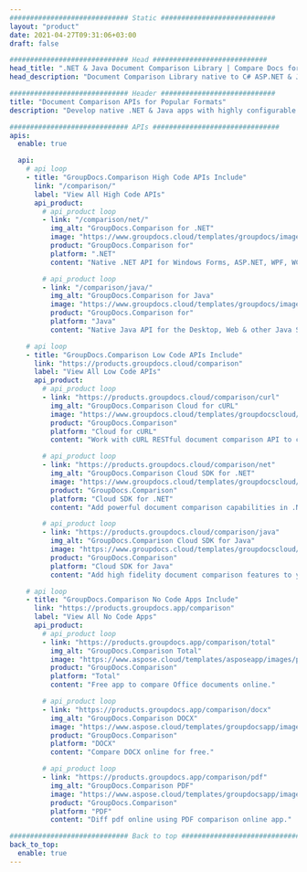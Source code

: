 ```yaml
---
############################# Static ############################
layout: "product"
date: 2021-04-27T09:31:06+03:00
draft: false

############################# Head ############################
head_title: ".NET & Java Document Comparison Library | Compare Docs for Text & Style"
head_description: "Document Comparison Library native to C# ASP.NET & Java. Compare style & content for difference to identify changes among compared files of supported formats."

############################# Header ############################
title: "Document Comparison APIs for Popular Formats"
description: "Develop native .NET & Java apps with highly configurable comparison features. Compare content & text style between similar document formats."

############################# APIs ###############################
apis:
  enable: true

  api:
    # api loop
    - title: "GroupDocs.Comparison High Code APIs Include"
      link: "/comparison/"
      label: "View All High Code APIs"
      api_product:
        # api_product loop
        - link: "/comparison/net/"
          img_alt: "GroupDocs.Comparison for .NET"
          image: "https://www.groupdocs.cloud/templates/groupdocs/images/product-logos/groupdocs-comparison-net.png"
          product: "GroupDocs.Comparison for"
          platform: ".NET"
          content: "Native .NET API for Windows Forms, ASP.NET, WPF, WCF & other .NET Framework based applications."

        # api_product loop
        - link: "/comparison/java/"
          img_alt: "GroupDocs.Comparison for Java"
          image: "https://www.groupdocs.cloud/templates/groupdocs/images/product-logos/groupdocs-comparison-java.png"
          product: "GroupDocs.Comparison for"
          platform: "Java"
          content: "Native Java API for the Desktop, Web & other Java SE or EE based applications."

    # api loop
    - title: "GroupDocs.Comparison Low Code APIs Include"
      link: "https://products.groupdocs.cloud/comparison"
      label: "View All Low Code APIs"
      api_product:
        # api_product loop
        - link: "https://products.groupdocs.cloud/comparison/curl"
          img_alt: "GroupDocs.Comparison Cloud for cURL"
          image: "https://www.groupdocs.cloud/templates/groupdocscloud/images/sdk/272x272/groupdocs_comparison-for-curl.png"
          product: "GroupDocs.Comparison"
          platform: "Cloud for cURL"
          content: "Work with cURL RESTful document comparison API to compare Word, Excel, PowerPoint and other popular file formats."

        # api_product loop
        - link: "https://products.groupdocs.cloud/comparison/net"
          img_alt: "GroupDocs.Comparison Cloud SDK for .NET"
          image: "https://www.groupdocs.cloud/templates/groupdocscloud/images/sdk/272x272/groupdocs_comparison-for-net.png"
          product: "GroupDocs.Comparison"
          platform: "Cloud SDK for .NET"
          content: "Add powerful document comparison capabilities in .NET applications using Cloud SDK for .NET. Compare DOCX, XLSX, PPTX and more."

        # api_product loop
        - link: "https://products.groupdocs.cloud/comparison/java"
          img_alt: "GroupDocs.Comparison Cloud SDK for Java"
          image: "https://www.groupdocs.cloud/templates/groupdocscloud/images/sdk/272x272/groupdocs_comparison-for-java.png"
          product: "GroupDocs.Comparison"
          platform: "Cloud SDK for Java"
          content: "Add high fidelity document comparison features to your java applications with specially designed document comparison SDK for Java."

    # api loop
    - title: "GroupDocs.Comparison No Code Apps Include"
      link: "https://products.groupdocs.app/comparison"
      label: "View All No Code Apps"
      api_product:
        # api_product loop
        - link: "https://products.groupdocs.app/comparison/total"
          img_alt: "GroupDocs.Comparison Total"
          image: "https://www.aspose.cloud/templates/asposeapp/images/products/logo/aspose_comparison-app.png"
          product: "GroupDocs.Comparison"
          platform: "Total"
          content: "Free app to compare Office documents online."

        # api_product loop
        - link: "https://products.groupdocs.app/comparison/docx"
          img_alt: "GroupDocs.Comparison DOCX"
          image: "https://www.aspose.cloud/templates/groupdocsapp/images/products/logo/groupdocs_words-app.png"
          product: "GroupDocs.Comparison"
          platform: "DOCX"
          content: "Compare DOCX online for free."

        # api_product loop
        - link: "https://products.groupdocs.app/comparison/pdf"
          img_alt: "GroupDocs.Comparison PDF"
          image: "https://www.aspose.cloud/templates/groupdocsapp/images/products/logo/groupdocs_pdf-app.png"
          product: "GroupDocs.Comparison"
          platform: "PDF"
          content: "Diff pdf online using PDF comparison online app."

############################# Back to top ###############################
back_to_top:
  enable: true
---
```

